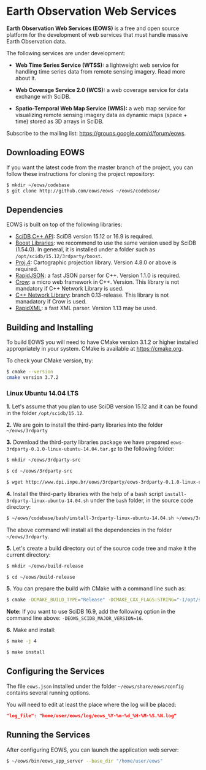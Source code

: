 # Earth Observation Web Services

**Earth Observation Web Services (EOWS)** is a free and open source platform for the development of web services that must handle massive Earth Observation data.

The following services are under development:
- **Web Time Series Service (WTSS):** a lightweight web service for handling time series data from remote sensing imagery. Read more about it.

- **Web Coverage Service 2.0 (WCS):** a web coverage service for data exchange with SciDB.

- **Spatio-Temporal Web Map Service (WMS):** a web map service for visualizing remote sensing imagery data as dynamic maps (space + time) stored as 3D arrays in SciDB.

Subscribe to the mailing list: https://groups.google.com/d/forum/eows.

## Downloading EOWS

If you want the latest code from the master branch of the project, you can follow these instructions for cloning the project repository:
```bash
$ mkdir ~/eows/codebase
$ git clone http://github.com/eows/eows ~/eows/codebase/
```

## Dependencies

EOWS is built on top of the following libraries:
- [SciDB C++ API](http://www.paradigm4.com/): SciDB  version 15.12 or 16.9 is required.
- [Boost Libraries](http://www.boost.org): we recommend to use the same version used by SciDB (1.54.0). In general, it is installed under a folder such as ```/opt/scidb/15.12/3rdparty/boost```.
- [Proj.4](http://proj4.org): Cartographic projection library. Version 4.8.0 or above is required.
- [RapidJSON](https://github.com/miloyip/rapidjson): a fast JSON parser for C++. Version 1.1.0 is required.
- [Crow](https://github.com/ipkn/crow): a micro web framework in C++. Version. This library is not mandatory if C++ Network Library is used. 
- [C++ Network Library](https://github.com/cpp-netlib/cpp-netlib): branch 0.13-release. This library is not manadatory if Crow is used. 
- [RapidXML](http://rapidxml.sourceforge.net): a fast XML parser. Version 1.13 may be used.

## Building and Installing

To build EOWS you will need to have CMake version 3.1.2 or higher installed appropriately in your system. CMake is available at https://cmake.org.

To check your CMake version, try:
```bash
$ cmake --version
cmake version 3.7.2
```

### Linux Ubuntu 14.04 LTS

**1.** Let's assume that you plan to use SciDB version 15.12 and it can be found in the folder ```/opt/scidb/15.12```.

**2.** We are goin to install the third-party libraries into the folder ```~/eows/3rdparty```

**3.** Download the third-party libraries package we have prepared ```eows-3rdparty-0.1.0-linux-ubuntu-14.04.tar.gz``` to the following folder:
```bash
$ mkdir ~/eows/3rdparty-src

$ cd ~/eows/3rdparty-src

$ wget http://www.dpi.inpe.br/eows/3rdparty/eows-3rdparty-0.1.0-linux-ubuntu-14.04.tar.gz
```

**4.** Install the third-party libraries with the help of a bash script ```install-3rdparty-linux-ubuntu-14.04.sh``` under the ```bash``` folder, in the source code directory:
```bash
$ ~/eows/codebase/bash/install-3rdparty-linux-ubuntu-14.04.sh ~/eows/3rdparty /opt/scidb/15.12
```

The above command will install all the dependencies in the folder ```~/eows/3rdparty```.

**5.** Let's create a build directory out of the source code tree and make it the current directory:
```bash
$ mkdir ~/eows/build-release

$ cd ~/eows/build-release
```

**5.** You can prepare the build with CMake with a command line such as:
```bash
$ cmake -DCMAKE_BUILD_TYPE="Release" -DCMAKE_CXX_FLAGS:STRING="-I/opt/scidb/15.12/3rdparty/extern/" -DCMAKE_PREFIX_PATH:PATH="~/eows/3rdparty;/opt/scidb/15.12/3rdparty/boost" -DCMAKE_INSTALL_PREFIX:PATH="~/eows" -DCMAKE_INSTALL_RPATH:PATH="~/eows/lib" -DCMAKE_SKIP_BUILD_RPATH:BOOL="OFF" -DCMAKE_BUILD_WITH_INSTALL_RPATH:BOOL="OFF" -DCMAKE_INSTALL_RPATH_USE_LINK_PATH:BOOL="ON" ~/eows/codebase/build/cmake
```

**Note:** If you want to use SciDB 16.9, add the following option in the command line above: ```-DEOWS_SCIDB_MAJOR_VERSION=16```.

**6.** Make and install:
```bash
$ make -j 4

$ make install
```

## Configuring the Services

The file ```eows.json``` installed under the folder ```~/eows/share/eows/config``` contains several running options.

You will need to edit at least the place where the log will be placed:
```json
"log_file": "home/user/eows/log/eows_%Y-%m-%d_%H-%M-%S.%N.log"
```

## Running the Services

After configuring EOWS, you can launch the application web server:
```bash
$ ~/eows/bin/eows_app_server --base_dir "/home/user/eows"
```

